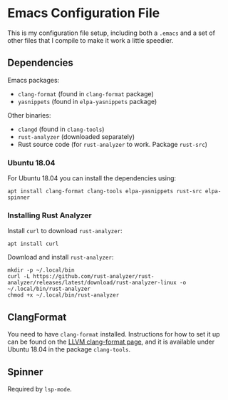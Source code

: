 # Emacs Configuration File

This is my configuration file setup, including both a `.emacs` and a
set of other files that I compile to make it work a little speedier.

## Dependencies

Emacs packages:
  - `clang-format` (found in `clang-format` package)
  - `yasnippets` (found in `elpa-yasnippets` package)

Other binaries:
- `clangd` (found in `clang-tools`)
- `rust-analyzer` (downloaded separately)
- Rust source code (for `rust-analyzer` to work. Package `rust-src`)

### Ubuntu 18.04

For Ubuntu 18.04 you can install the dependencies using:

```
apt install clang-format clang-tools elpa-yasnippets rust-src elpa-spinner
```

### Installing Rust Analyzer

Install `curl` to download `rust-analyzer`:
```
apt install curl
```

Download and install `rust-analyzer`:
```
mkdir -p ~/.local/bin
curl -L https://github.com/rust-analyzer/rust-analyzer/releases/latest/download/rust-analyzer-linux -o ~/.local/bin/rust-analyzer
chmod +x ~/.local/bin/rust-analyzer

```

## ClangFormat

You need to have `clang-format` installed. Instructions for how to set
it up can be found on the [LLVM clang-format page][CLangFormat], and
it is available under Ubuntu 18.04 in the package `clang-tools`.

## Spinner

Required by `lsp-mode`.

[CLangFormat]: https://clang.llvm.org/docs/ClangFormat.html
